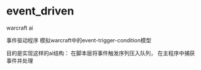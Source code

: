 event_driven
============

warcraft ai

事件驱动程序
模拟warcraft中的event-trigger-condition模型

目的是实现这样的ai结构：
  在脚本层将事件触发序列压入队列，
  在主程序中捕获事件并处理
